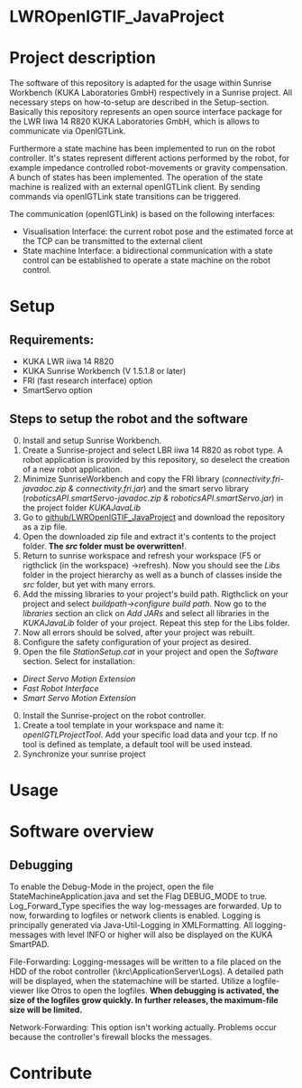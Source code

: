# LWROpenIGTIF_JavaProject
Project description
===================
The software of this repository is adapted for the usage within Sunrise Workbench (KUKA Laboratories GmbH) respectively in a Sunrise project. All necessary steps on how-to-setup are described in the Setup-section.
Basically this repository represents an open source interface package for the LWR Iiwa 14 R820 KUKA Laboratories GmbH, which is allows to communicate via OpenIGTLink. 

Furthermore a state machine has been implemented to run on the robot controller. It's states represent different actions performed by the robot, for example impedance controlled robot-movements or gravity compensation. A bunch of states has been implemented. The operation of the state machine is realized with an external openIGTLink client. By sending commands via openIGTLink state transitions can be triggered. 

The communication (openIGTLink) is based on the following interfaces:

* Visualisation Interface: the current robot pose and the estimated force at the TCP can be transmitted to the external client
* State machine Interface: a bidirectional communication with a state control can be established to operate a state machine on the robot control. 

Setup
=====
Requirements:
-------------
* KUKA LWR iiwa 14 R820
* KUKA Sunrise Workbench (V 1.5.1.8 or later)
* FRI (fast research interface) option
* SmartServo option

Steps to setup the robot and the software
-----------------------------------------
0. Install and setup Sunrise Workbench. 
0. Create a Sunrise-project and select LBR iiwa 14 R820 as robot type. A robot application is provided by this repository, so deselect the creation of a new robot application.
0. Minimize SunriseWorkbench and copy the FRI library (<i>connectivity.fri-javadoc.zip & connectivity.fri.jar</i>) and the smart servo library (<i>roboticsAPI.smartServo-javadoc.zip & roboticsAPI.smartServo.jar</i>) in the project folder <i>KUKAJavaLib</i>
0. Go to [github/LWROpenIGTIF_JavaProject](https://github.com/tauscherSw/LWROpenIGTIF_JavaProject) and download the repository as a zip file.
0. Open the downloaded zip file and extract it's contents to the project folder. <b>The <i>src</i> folder must be overwritten!</b>.
0. Return to sunrise workspace and refresh your workspace (F5 or rigthclick (in the workspace) ->refresh). Now you should see the <i>Libs</i> folder in the project hierarchy as well as a bunch of classes inside the <i>src</i> folder, but yet with many errors.
0. Add the missing libraries to your project's build path. Rigthclick on your project and select <i>buildpath->configure build path</i>. Now go to the <i>libraries</i> section an click on <i>Add JARs</i> and select all libraries in the <i>KUKAJavaLib</i> folder of your project. Repeat this step for the Libs folder.
0. Now all errors should be solved, after your project was rebuilt.
0. Configure the safety configuration of your project as desired.
0. Open the file <i>StationSetup.cat</i> in your project and open the <i>Software</i> section. Select for installation:
 * <i>Direct Servo Motion Extension</i>
 * <i>Fast Robot Interface</i>
 * <i>Smart Servo Motion Extension</i>
0. Install the Sunrise-project on the robot controller.
0. Create a tool template in your workspace and name it: <i>openIGTLProjectTool</i>. Add your specific load data and your tcp. If no tool is defined as template, a default tool will be used instead.
0. Synchronize your sunrise project

Usage
=====

Software overview
===================

Debugging
---------
To enable the Debug-Mode in the project, open the file StateMachineApplication.java and set the Flag DEBUG_MODE to true. Log_Forward_Type specifies the way log-messages are forwarded. Up to now, forwarding to logfiles or network clients is enabled.
Logging is principally generated via Java-Util-Logging in XMLFormatting. All logging-messages with level INFO or higher will also be displayed on the KUKA SmartPAD.

File-Forwarding:
Logging-messages will be written to a file placed on the HDD of the robot controller (\krc\ApplicationServer\Logs). A detailed path will be displayed, when the statemachine will be started. Utilize a logfile-viewer like Otros to open the logfiles.
<b>When debugging is activated, the size of the logfiles grow quickly. In further releases, the maximum-file size will be limited.</b>


Network-Forwarding:
This option isn't working actually. Problems occur because the controller's firewall blocks the messages.


Contribute
==========
